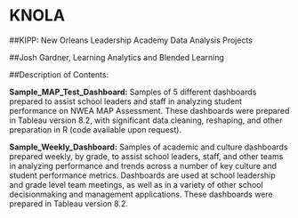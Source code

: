 # KNOLA
##KIPP: New Orleans Leadership Academy Data Analysis Projects 

##Josh Gardner, Learning Analytics and Blended Learning

##Description of Contents:

**Sample_MAP_Test_Dashboard:** Samples of 5 different dashboards prepared to assist school leaders and staff in analyzing student performance on NWEA MAP Assessment. These dashboards were prepared in Tableau version 8.2, with significant data cleaning, reshaping, and other preparation in R (code available upon request).

**Sample_Weekly_Dashboard:** Samples of academic and culture dashboards prepared weekly, by grade, to assist school leaders, staff, and other teams in analyzing performance and trends across a number of key culture and student performance metrics. Dashboards are used at school leadership and grade level team meetings, as well as in a variety of other school decisionmaking and management applications. These dashboards were prepared in Tableau version 8.2.
